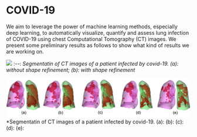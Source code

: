 # COVID-19
We aim to leverage the power of machine learning methods, especially deep learning, to automatically visualize, quantify and assess lung infection of COVID-19 using chest Computational Tomography (CT) images. We present some preliminary results as follows to show what kind of results we are working on. 

![](vis1.gif)
:--:
*Segmentatin of CT images of a patient infected by covid-19. (a): without shape refinement; (b): with shape refinement* 


![](vis2.png)
*Segmentatin of CT images of a patient infected by covid-19. (a):  (b): (c): (d): (e):
